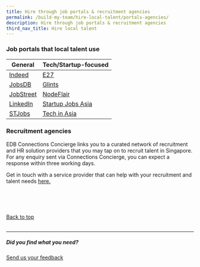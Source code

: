 ```yaml
---
title: Hire through job portals & recruitment agencies
permalink: /build-my-team/hire-local-talent/portals-agencies/
description: Hire through job portals & recruitment agencies
third_nav_title: Hire local talent
---
```

### Job portals that local talent use

| General | Tech/Startup-focused |
| -------- | -------- |
| <a target="_blank" href="https://sg.indeed.com/hire?co=SG&amp;hl=en&amp;from=gnav-employer--allspark--employer">Indeed</a>     | <a target="_blank" href="https://e27.co/jobs/">E27</a>    |
| <a target="_blank" href="https://employer-sg.jobsdb.com/sg/">JobsDB</a>|<a target="_blank" href="https://employers.glints.sg">Glints</a>     |
|  <a target="_blank" href="https://www.jobstreet.com.sg/en/cms/employer/">JobStreet</a>    | <a target="_blank" href="https://nodeflair.com/employers">NodeFlair</a>     |
|  <a target="_blank" href="https://business.linkedin.com/talent-solutions">LinkedIn</a>[]()    | <a target="_blank" href="https://startupjobs.asia/auth/signup/startup">Startup Jobs Asia</a>     |
|  <a target="_blank" href="https://www.stjobs.sg">STJobs</a>    | <a target="_blank" href="https://www.techinasia.com/jobs/employers">Tech in Asia</a>     |

### Recruitment agencies
EDB Connections Concierge links you to a curated network of recruitment and HR solution providers that you may tap on to recruit talent in Singapore. For any enquiry sent via Connections Concierge, you can expect a response within three working days.&nbsp;

Get in touch with a service provider that can help with your recruitment and talent needs&nbsp;<a target="_blank" href="https://www.edb.gov.sg/connections-concierge/service-providers.html?tab=general-service-providers&amp;servicecategory=recruitment&amp;hrsolutions">here.</a>

<br>
<br>
<br>

[Back to top](#Job-portals-that-local-talent-use)<br><br>

<hr>

##### Did you find what you need?
[Send us your feedback](https://form.gov.sg/642693623cb98f001239be0d)